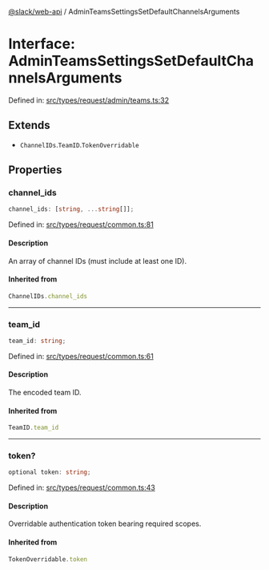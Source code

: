 [@slack/web-api](../index.md) / AdminTeamsSettingsSetDefaultChannelsArguments

# Interface: AdminTeamsSettingsSetDefaultChannelsArguments

Defined in: [src/types/request/admin/teams.ts:32](https://github.com/slackapi/node-slack-sdk/blob/main/packages/web-api/src/types/request/admin/teams.ts#L32)

## Extends

- `ChannelIDs`.`TeamID`.`TokenOverridable`

## Properties

### channel\_ids

```ts
channel_ids: [string, ...string[]];
```

Defined in: [src/types/request/common.ts:81](https://github.com/slackapi/node-slack-sdk/blob/main/packages/web-api/src/types/request/common.ts#L81)

#### Description

An array of channel IDs (must include at least one ID).

#### Inherited from

```ts
ChannelIDs.channel_ids
```

***

### team\_id

```ts
team_id: string;
```

Defined in: [src/types/request/common.ts:61](https://github.com/slackapi/node-slack-sdk/blob/main/packages/web-api/src/types/request/common.ts#L61)

#### Description

The encoded team ID.

#### Inherited from

```ts
TeamID.team_id
```

***

### token?

```ts
optional token: string;
```

Defined in: [src/types/request/common.ts:43](https://github.com/slackapi/node-slack-sdk/blob/main/packages/web-api/src/types/request/common.ts#L43)

#### Description

Overridable authentication token bearing required scopes.

#### Inherited from

```ts
TokenOverridable.token
```
